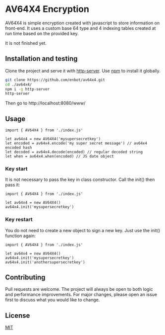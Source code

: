 # AV64X4 Encryption

AV64X4 is simple encryption created with javascript to store information on front-end. It uses a custom base 64 type and 4 indexing tables created at run time based on the provided key.

It is not finished yet.

## Installation and testing

Clone the project and serve it with [http-server](https://www.npmjs.com/package/http-server).
Use [npm](https://www.npmjs.com/) to install it globally.

```bash
git clone https://github.com/enbot/av64x4.git
cd ./av64x4/
npm i -g http-server
http-server
```

Then go to http://localhost:8080/www/

## Usage

```javacript
import { AV64X4 } from './index.js'

let av64x4 = new AV64X4('mysupersecretkey')
let encoded = av64x4.encode('my super secret message') // av64x4 encoded hash
let decoded = av64x4.decode(encoded) // regular decoded string
let when = av64x4.when(encoded) // JS date object
```
### Key start

It is not necessary to pass the key in class constructor. Call the init() then pass it:

```javacript
import { AV64X4 } from './index.js'

let av64x4 = new AV64X4()
av64x4.init('mysupersecretkey')
```

### Key restart

You do not need to create a new object to sign a new key. Just use the init() function again:

```javacript
import { AV64X4 } from './index.js'

let av64x4 = new AV64X4()
av64x4.init('mysupersecretkey')
av64x4.init('anothersupersecretkey')
```

## Contributing
Pull requests are welcome. The project will always be open to both logic and performance improvements. For major changes, please open an issue first to discuss what you would like to change.

## License
[MIT](https://github.com/enbot/av64x4/blob/master/LICENSE)